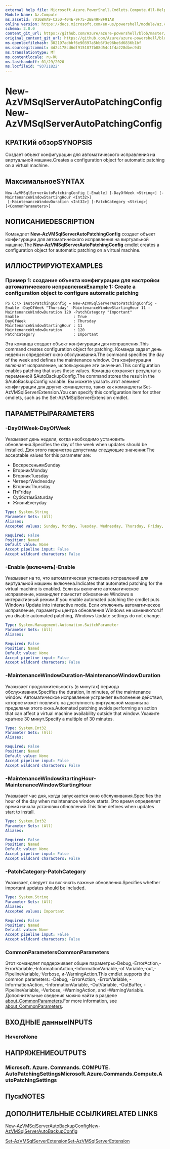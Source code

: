 ```yaml
---
external help file: Microsoft.Azure.PowerShell.Cmdlets.Compute.dll-Help.xml
Module Name: Az.Compute
ms.assetid: 7016BAA9-C25D-404E-9F75-2BE49FBF91A8
online version: https://docs.microsoft.com/en-us/powershell/module/az.compute/new-azvmsqlserverautopatchingconfig
schema: 2.0.0
content_git_url: https://github.com/Azure/azure-powershell/blob/master/src/Compute/Compute/help/New-AzVMSqlServerAutoPatchingConfig.md
original_content_git_url: https://github.com/Azure/azure-powershell/blob/master/src/Compute/Compute/help/New-AzVMSqlServerAutoPatchingConfig.md
ms.openlocfilehash: 302197adbbf6e90397a5bb6f3e96be6d6836b1bf
ms.sourcegitcommit: 4d2c178cd6df9151877b08d54c1f4a228dbec9d1
ms.translationtype: MT
ms.contentlocale: ru-RU
ms.lasthandoff: 01/29/2020
ms.locfileid: "93721822"
---
```

# <span data-ttu-id="8b6b5-101">New-AzVMSqlServerAutoPatchingConfig</span><span class="sxs-lookup"><span data-stu-id="8b6b5-101">New-AzVMSqlServerAutoPatchingConfig</span></span>

## <span data-ttu-id="8b6b5-102">КРАТКИй обзор</span><span class="sxs-lookup"><span data-stu-id="8b6b5-102">SYNOPSIS</span></span>
<span data-ttu-id="8b6b5-103">Создает объект конфигурации для автоматического исправления на виртуальной машине.</span><span class="sxs-lookup"><span data-stu-id="8b6b5-103">Creates a configuration object for automatic patching on a virtual machine.</span></span>

## <span data-ttu-id="8b6b5-104">Максимальное</span><span class="sxs-lookup"><span data-stu-id="8b6b5-104">SYNTAX</span></span>

```
New-AzVMSqlServerAutoPatchingConfig [-Enable] [-DayOfWeek <String>] [-MaintenanceWindowStartingHour <Int32>]
 [-MaintenanceWindowDuration <Int32>] [-PatchCategory <String>] [<CommonParameters>]
```

## <span data-ttu-id="8b6b5-105">NОПИСАНИЕ</span><span class="sxs-lookup"><span data-stu-id="8b6b5-105">DESCRIPTION</span></span>
<span data-ttu-id="8b6b5-106">Командлет **New-AzVMSqlServerAutoPatchingConfig** создает объект конфигурации для автоматического исправления на виртуальной машине.</span><span class="sxs-lookup"><span data-stu-id="8b6b5-106">The **New-AzVMSqlServerAutoPatchingConfig** cmdlet creates a configuration object for automatic patching on a virtual machine.</span></span>

## <span data-ttu-id="8b6b5-107">ИЛЛЮСТРИРУЮТ</span><span class="sxs-lookup"><span data-stu-id="8b6b5-107">EXAMPLES</span></span>

### <span data-ttu-id="8b6b5-108">Пример 1: создание объекта конфигурации для настройки автоматического исправления</span><span class="sxs-lookup"><span data-stu-id="8b6b5-108">Example 1: Create a configuration object to configure automatic patching</span></span>
```
PS C:\> $AutoPatchingConfig = New-AzVMSqlServerAutoPatchingConfig -Enable -DayOfWeek "Thursday" -MaintenanceWindowStartingHour 11 -MaintenanceWindowDuration 120 -PatchCategory "Important"
Enable                        : True
DayOfWeek                     : Thursday
MaintenanceWindowStartingHour : 11
MaintenanceWindowDuration     : 120
PatchCategory                 : Important
```

<span data-ttu-id="8b6b5-109">Эта команда создает объект конфигурации для исправления.</span><span class="sxs-lookup"><span data-stu-id="8b6b5-109">This command creates configuration object for patching.</span></span>
<span data-ttu-id="8b6b5-110">Команда задает день недели и определяет окно обслуживания.</span><span class="sxs-lookup"><span data-stu-id="8b6b5-110">The command specifies the day of the week and defines the maintenance window.</span></span>
<span data-ttu-id="8b6b5-111">Эта конфигурация включает исправление, использующее эти значения.</span><span class="sxs-lookup"><span data-stu-id="8b6b5-111">This configuration enables patching that uses these values.</span></span>
<span data-ttu-id="8b6b5-112">Команда сохраняет результат в переменной $AutoBackupConfig.</span><span class="sxs-lookup"><span data-stu-id="8b6b5-112">The command stores the result in the $AutoBackupConfig variable.</span></span>
<span data-ttu-id="8b6b5-113">Вы можете указать этот элемент конфигурации для других командлетов, таких как командлеты Set-AzVMSqlServerExtension.</span><span class="sxs-lookup"><span data-stu-id="8b6b5-113">You can specify this configuration item for other cmdlets, such as the Set-AzVMSqlServerExtension cmdlet.</span></span>

## <span data-ttu-id="8b6b5-114">ПАРАМЕТРЫ</span><span class="sxs-lookup"><span data-stu-id="8b6b5-114">PARAMETERS</span></span>

### <span data-ttu-id="8b6b5-115">-DayOfWeek</span><span class="sxs-lookup"><span data-stu-id="8b6b5-115">-DayOfWeek</span></span>
<span data-ttu-id="8b6b5-116">Указывает день недели, когда необходимо установить обновления.</span><span class="sxs-lookup"><span data-stu-id="8b6b5-116">Specifies the day of the week when updates should be installed.</span></span>
<span data-ttu-id="8b6b5-117">Для этого параметра допустимы следующие значения:</span><span class="sxs-lookup"><span data-stu-id="8b6b5-117">The acceptable values for this parameter are:</span></span>
- <span data-ttu-id="8b6b5-118">Воскресеньям</span><span class="sxs-lookup"><span data-stu-id="8b6b5-118">Sunday</span></span>
- <span data-ttu-id="8b6b5-119">Вторник</span><span class="sxs-lookup"><span data-stu-id="8b6b5-119">Monday</span></span>
- <span data-ttu-id="8b6b5-120">Вторник</span><span class="sxs-lookup"><span data-stu-id="8b6b5-120">Tuesday</span></span>
- <span data-ttu-id="8b6b5-121">Четверг</span><span class="sxs-lookup"><span data-stu-id="8b6b5-121">Wednesday</span></span>
- <span data-ttu-id="8b6b5-122">Вторник</span><span class="sxs-lookup"><span data-stu-id="8b6b5-122">Thursday</span></span>
- <span data-ttu-id="8b6b5-123">Пт</span><span class="sxs-lookup"><span data-stu-id="8b6b5-123">Friday</span></span>
- <span data-ttu-id="8b6b5-124">Субботам</span><span class="sxs-lookup"><span data-stu-id="8b6b5-124">Saturday</span></span>
- <span data-ttu-id="8b6b5-125">Жизни</span><span class="sxs-lookup"><span data-stu-id="8b6b5-125">Everyday</span></span>

```yaml
Type: System.String
Parameter Sets: (All)
Aliases:
Accepted values: Sunday, Monday, Tuesday, Wednesday, Thursday, Friday, Saturday, Everyday

Required: False
Position: Named
Default value: None
Accept pipeline input: False
Accept wildcard characters: False
```

### <span data-ttu-id="8b6b5-126">-Enable (включить)</span><span class="sxs-lookup"><span data-stu-id="8b6b5-126">-Enable</span></span>
<span data-ttu-id="8b6b5-127">Указывает на то, что автоматическая установка исправлений для виртуальной машины включена.</span><span class="sxs-lookup"><span data-stu-id="8b6b5-127">Indicates that automated patching for the virtual machine is enabled.</span></span>
<span data-ttu-id="8b6b5-128">Если вы включите автоматическое исправление, командлет поместит обновление Windows в интерактивный режим.</span><span class="sxs-lookup"><span data-stu-id="8b6b5-128">If you enable automated patching the cmdlet puts Windows Update into interactive mode.</span></span>
<span data-ttu-id="8b6b5-129">Если отключить автоматическое исправление, параметры центра обновления Windows не изменяются.</span><span class="sxs-lookup"><span data-stu-id="8b6b5-129">If you disable automated patching, Windows Update settings do not change.</span></span>

```yaml
Type: System.Management.Automation.SwitchParameter
Parameter Sets: (All)
Aliases:

Required: False
Position: Named
Default value: None
Accept pipeline input: False
Accept wildcard characters: False
```

### <span data-ttu-id="8b6b5-130">-MaintenanceWindowDuration</span><span class="sxs-lookup"><span data-stu-id="8b6b5-130">-MaintenanceWindowDuration</span></span>
<span data-ttu-id="8b6b5-131">Указывает продолжительность (в минутах) периода обслуживания.</span><span class="sxs-lookup"><span data-stu-id="8b6b5-131">Specifies the duration, in minutes, of the maintenance window.</span></span>
<span data-ttu-id="8b6b5-132">Автоматическое исправление устраняет выполнение действия, которое может повлиять на доступность виртуальной машины за пределами этого окна.</span><span class="sxs-lookup"><span data-stu-id="8b6b5-132">Automated patching avoids performing an action that can affect a virtual machine availability outside that window.</span></span>
<span data-ttu-id="8b6b5-133">Укажите кратное 30 минут.</span><span class="sxs-lookup"><span data-stu-id="8b6b5-133">Specify a multiple of 30 minutes.</span></span>

```yaml
Type: System.Int32
Parameter Sets: (All)
Aliases:

Required: False
Position: Named
Default value: None
Accept pipeline input: False
Accept wildcard characters: False
```

### <span data-ttu-id="8b6b5-134">-MaintenanceWindowStartingHour</span><span class="sxs-lookup"><span data-stu-id="8b6b5-134">-MaintenanceWindowStartingHour</span></span>
<span data-ttu-id="8b6b5-135">Указывает час дня, когда запускается окно обслуживания.</span><span class="sxs-lookup"><span data-stu-id="8b6b5-135">Specifies the hour of the day when maintenance window starts.</span></span>
<span data-ttu-id="8b6b5-136">Это время определяет время начала установки обновлений.</span><span class="sxs-lookup"><span data-stu-id="8b6b5-136">This time defines when updates start to install.</span></span>

```yaml
Type: System.Int32
Parameter Sets: (All)
Aliases:

Required: False
Position: Named
Default value: None
Accept pipeline input: False
Accept wildcard characters: False
```

### <span data-ttu-id="8b6b5-137">-PatchCategory</span><span class="sxs-lookup"><span data-stu-id="8b6b5-137">-PatchCategory</span></span>
<span data-ttu-id="8b6b5-138">Указывает, следует ли включать важные обновления.</span><span class="sxs-lookup"><span data-stu-id="8b6b5-138">Specifies whether important updates should be included.</span></span>

```yaml
Type: System.String
Parameter Sets: (All)
Aliases:
Accepted values: Important

Required: False
Position: Named
Default value: None
Accept pipeline input: False
Accept wildcard characters: False
```

### <span data-ttu-id="8b6b5-139">CommonParameters</span><span class="sxs-lookup"><span data-stu-id="8b6b5-139">CommonParameters</span></span>
<span data-ttu-id="8b6b5-140">Этот командлет поддерживает общие параметры:-Debug,-ErrorAction,-ErrorVariable,-InformationAction,-InformationVariable,-of Variable,-out,-PipelineVariable,-Verbose, и-WarningAction.</span><span class="sxs-lookup"><span data-stu-id="8b6b5-140">This cmdlet supports the common parameters: -Debug, -ErrorAction, -ErrorVariable, -InformationAction, -InformationVariable, -OutVariable, -OutBuffer, -PipelineVariable, -Verbose, -WarningAction, and -WarningVariable.</span></span> <span data-ttu-id="8b6b5-141">Дополнительные сведения можно найти в разделе [about_CommonParameters](https://go.microsoft.com/fwlink/?LinkID=113216).</span><span class="sxs-lookup"><span data-stu-id="8b6b5-141">For more information, see [about_CommonParameters](https://go.microsoft.com/fwlink/?LinkID=113216).</span></span>

## <span data-ttu-id="8b6b5-142">ВХОДНЫЕ данные</span><span class="sxs-lookup"><span data-stu-id="8b6b5-142">INPUTS</span></span>

### <span data-ttu-id="8b6b5-143">Ничего</span><span class="sxs-lookup"><span data-stu-id="8b6b5-143">None</span></span>

## <span data-ttu-id="8b6b5-144">НАПРЯЖЕНИЕ</span><span class="sxs-lookup"><span data-stu-id="8b6b5-144">OUTPUTS</span></span>

### <span data-ttu-id="8b6b5-145">Microsoft. Azure. Commands. COMPUTE. AutoPatchingSettings</span><span class="sxs-lookup"><span data-stu-id="8b6b5-145">Microsoft.Azure.Commands.Compute.AutoPatchingSettings</span></span>

## <span data-ttu-id="8b6b5-146">Пуск</span><span class="sxs-lookup"><span data-stu-id="8b6b5-146">NOTES</span></span>

## <span data-ttu-id="8b6b5-147">ДОПОЛНИТЕЛЬНЫЕ ССЫЛКИ</span><span class="sxs-lookup"><span data-stu-id="8b6b5-147">RELATED LINKS</span></span>

[<span data-ttu-id="8b6b5-148">New-AzVMSqlServerAutoBackupConfig</span><span class="sxs-lookup"><span data-stu-id="8b6b5-148">New-AzVMSqlServerAutoBackupConfig</span></span>](./New-AzVMSqlServerAutoBackupConfig.md)

[<span data-ttu-id="8b6b5-149">Set-AzVMSqlServerExtension</span><span class="sxs-lookup"><span data-stu-id="8b6b5-149">Set-AzVMSqlServerExtension</span></span>](./Set-AzVMSqlServerExtension.md)


